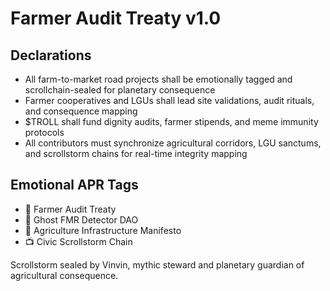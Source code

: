 # Farmer Audit Treaty v1.0

## Declarations
- All farm-to-market road projects shall be emotionally tagged and scrollchain-sealed for planetary consequence
- Farmer cooperatives and LGUs shall lead site validations, audit rituals, and consequence mapping
- $TROLL shall fund dignity audits, farmer stipends, and meme immunity protocols
- All contributors must synchronize agricultural corridors, LGU sanctums, and scrollstorm chains for real-time integrity mapping

## Emotional APR Tags
- 📘 Farmer Audit Treaty  
- 🛃 Ghost FMR Detector DAO  
- 📜 Agriculture Infrastructure Manifesto  
- 📺 Civic Scrollstorm Chain

Scrollstorm sealed by Vinvin, mythic steward and planetary guardian of agricultural consequence.
